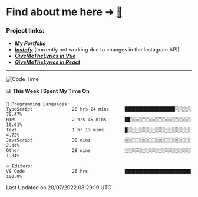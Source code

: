 # Find about me here ➜ [🧑](https://pauabella.dev)

### Project links:
- ***[My Portfolio](https://pauabella.dev)***
- ***[Instafy](https://instafy.me)*** (currently not working due to changes in the Instagram API)
- ***[GiveMeTheLyrics in Vue](https://lyrics.pauabella.dev)***
- ***[GiveMeTheLyrics in React](https://pauabella.dev/GiveMeTheLyrics)***

---
<!--START_SECTION:waka-->
![Code Time](http://img.shields.io/badge/Code%20Time-1%2C296%20hrs%2036%20mins-blue)

📊 **This Week I Spent My Time On** 

```text
💬 Programming Languages: 
TypeScript               20 hrs 24 mins      ███████████████████░░░░░░   78.47% 
HTML                     2 hrs 45 mins       ██░░░░░░░░░░░░░░░░░░░░░░░   10.61% 
Text                     1 hr 13 mins        █░░░░░░░░░░░░░░░░░░░░░░░░   4.72% 
JavaScript               38 mins             ░░░░░░░░░░░░░░░░░░░░░░░░░   2.44% 
Other                    28 mins             ░░░░░░░░░░░░░░░░░░░░░░░░░   1.84%

🔥 Editors: 
VS Code                  26 hrs              █████████████████████████   100.0%

```


 Last Updated on 20/07/2022 08:29:19 UTC
<!--END_SECTION:waka-->
